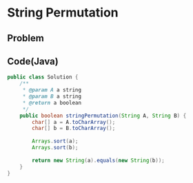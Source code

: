 String Permutation
===

## Problem


Code(Java)
----------

```java
public class Solution {
    /**
     * @param A a string
     * @param B a string
     * @return a boolean
     */
    public boolean stringPermutation(String A, String B) {
        char[] a = A.toCharArray();
        char[] b = B.toCharArray();
        
        Arrays.sort(a);
        Arrays.sort(b);
        
        return new String(a).equals(new String(b));
    }
}
```